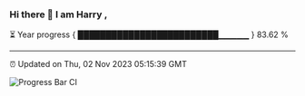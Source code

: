 ### Hi there 👋 I am Harry , 

⏳ Year progress { █████████████████████████▁▁▁▁▁ } 83.62 %

---

⏰ Updated on Thu, 02 Nov 2023 05:15:39 GMT

![Progress Bar CI](https://github.com/duykhang68/duykhang68/workflows/Progress%20Bar%20CI/badge.svg)
